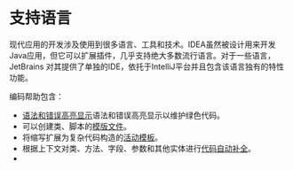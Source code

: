 # 支持语言

现代应用的开发涉及使用到很多语言、工具和技术。IDEA虽然被设计用来开发Java应用，但它可以扩展插件，几乎支持绝大多数流行语言。对于一些语言，JetBrains 对其提供了单独的IDE，依托于IntelliJ平台并且包含该语言独有的特性功能。

编码帮助包含：

- [语法和错误高亮显示](#语法和错误高亮显示)语法和错误高亮显示以维护绿色代码。
- 可以创建类、脚本的[模版文件](#模版文件)。
- 将缩写扩展为复杂代码构造的[活动模板](#活动模板)。
- 根据上下文对类、方法、字段、参数和其他实体进行[代码自动补全](#代码自动补全)。
- 

